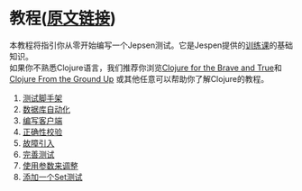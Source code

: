 # 教程([原文链接](https://github.com/jepsen-io/jepsen/blob/main/doc/tutorial/index.md))
本教程将指引你从零开始编写一个Jepsen测试。它是Jespen提供的[训练课](https://jepsen.io/services#training)的基础知识。  
如果你不熟悉Clojure语言，我们推荐你浏览[Clojure for the Brave and True](https://www.braveclojure.com/)和
[Clojure From the Ground Up](https://aphyr.com/posts/301-clojure-from-the-ground-up-welcome)
或其他任意可以帮助你了解Clojure的教程。    

1. [测试脚手架](https://github.com/jaydenwen123/jepsen/blob/main/doc/cn_tutorial/01-cn-scaffolding.md)  
2. [数据库自动化](https://github.com/jaydenwen123/jepsen/blob/main/doc/cn_tutorial/02-cn-db.md)  
3. [编写客户端](https://github.com/jaydenwen123/jepsen/blob/main/doc/cn_tutorial/03-cn-client.md)  
4. [正确性校验](https://github.com/jaydenwen123/jepsen/blob/main/doc/cn_tutorial/04-cn-checker.md)  
5. [故障引入](https://github.com/jaydenwen123/jepsen/blob/main/doc/cn_tutorial/05-cn-nemesis.md)  
6. [完善测试](https://github.com/jaydenwen123/jepsen/blob/main/doc/cn_tutorial/06-cn-refining.md)  
7. [使用参数来调整](https://github.com/jaydenwen123/jepsen/blob/main/doc/cn_tutorial/07-cn-parameters.md)  
8. [添加一个Set测试](https://github.com/jaydenwen123/jepsen/blob/main/doc/cn_tutorial/08-cn-set.md)  
